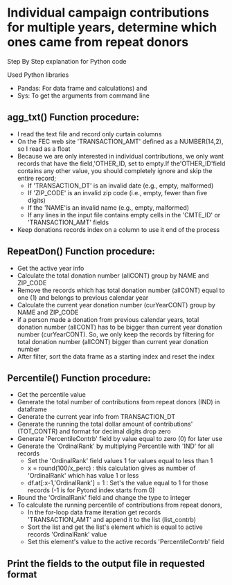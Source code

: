 #  Individual campaign contributions for multiple years, determine which ones came from repeat donors



Step By Step explanation for Python code

Used Python libraries
  - Pandas: For data frame and calculations) and 
  - Sys: To get the arguments from command line



## agg_txt() Function procedure:
- I read the text file and record only curtain columns      
- On the FEC web site 'TRANSACTION_AMT' defined as a NUMBER(14,2), so I read as a float
- Because we are only interested in individual contributions, we only want records that have the field,'OTHER_ID, set to empty.If the'OTHER_ID'field contains any other value, you should completely ignore and skip the entire record;
  - If 'TRANSACTION_DT' is an invalid date (e.g., empty, malformed)
  - If 'ZIP_CODE' is an invalid zip code (i.e., empty, fewer than five digits)
  - If the 'NAME'is an invalid name (e.g., empty, malformed)
  - If any lines in the input file contains empty cells in the 'CMTE_ID' or 'TRANSACTION_AMT' fields	
- Keep donations records index on a column to use it end of the process



## RepeatDon() Function procedure:
- Get the active year info
- Calculate the total donation number (allCONT) group by NAME and ZIP_CODE
- Remove the records which has total donation number (allCONT) equal to one (1) and belongs to previous calendar year 
- Calculate the current year donation number (curYearCONT) group by NAME and ZIP_CODE
- if a person made a donation from previous calendar years,  total donation number (allCONT) has to be bigger than current year donation number (curYearCONT). So, we only keep the records by filtering for total donation number (allCONT) bigger than current year donation number
- After filter, sort the data frame as a starting index and reset the index

## Percentile() Function procedure:
- Get the percentile value
- Generate the total number of contributions from repeat donors (IND) in dataframe
- Generate the current year info from  TRANSACTION_DT
- Generate the running the total dollar amount of contributions' (TOT_CONTR) and format for decimal digits drop zero
- Generate 'PercentileContrb' field by value equal to zero (0) for later use
- Generate the 'OrdinalRank' by multiplying Percentile with 'IND'  for all records 
  - Set the 'OrdinalRank' field values 1 for values equal to less than 1
  - x = round(100/x_perc)  : this calculation gives as number of 'OrdinalRank' which has value 1 or less
  - df.at[:x-1,'OrdinalRank'] = 1 : Set's the value  equal to 1 for those records (-1 is for Pytond index starts from 0)
- Round the 'OrdinalRank' field and change the type to integer
- To calculate the running percentile of contributions from repeat donors, 
  - In the for-loop data frame iteration get records 'TRANSACTION_AMT' and append it to the list (list_contrb)
  - Sort the list and get the list's element which is equal to active records 'OrdinalRank' value
  - Set this element's value to the active records 'PercentileContrb' field

## Print the fields to the output file in requested format

